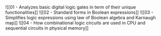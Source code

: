 ![[01 - Analyzes basic digital logic gates in term of their unique functionalities]]
![[02 - Standard forms in Boolean expressions]]
![[03 - Simplifies logic expressions using law of Boolean algebra and Karnaugh map]]
![[04 - How combinational logic circuits are used in CPU and sequential circuits in physical memory]]